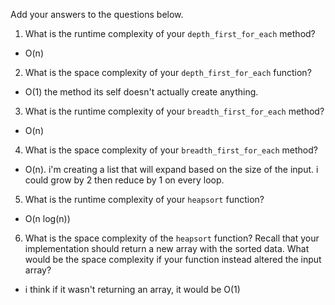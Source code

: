 Add your answers to the questions below.

1. What is the runtime complexity of your `depth_first_for_each` method?
* O(n)

2. What is the space complexity of your `depth_first_for_each` function?
* O(1) the method its self doesn't actually create anything. 

3. What is the runtime complexity of your `breadth_first_for_each` method?
* O(n)

4. What is the space complexity of your `breadth_first_for_each` method?
* O(n). i'm creating a list that will expand based on the size of the input. i could grow by 2 then reduce by 1 on every loop.

5. What is the runtime complexity of your `heapsort` function?
* O(n log(n))

6. What is the space complexity of the `heapsort` function? Recall that your implementation should return a new array with the sorted data. What would be the space complexity if your function instead altered the input array?
* i think if it wasn't returning an array, it would be O(1)
